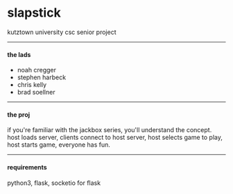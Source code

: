 # slapstick
 kutztown university csc senior project

---

#### the lads
- noah cregger
- stephen harbeck
- chris kelly
- brad soellner

---

#### the proj
if you're familiar with the jackbox series, you'll understand the concept. host loads server, clients connect to host server, host selects game to play, host starts game, everyone has fun.

---

#### requirements
python3, flask, socketio for flask
